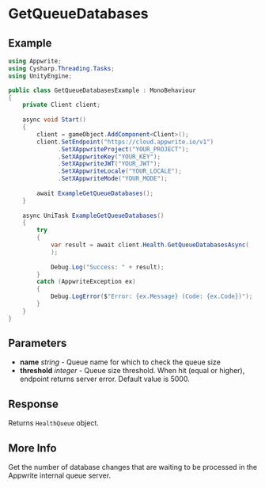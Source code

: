 # GetQueueDatabases

## Example

```csharp
using Appwrite;
using Cysharp.Threading.Tasks;
using UnityEngine;

public class GetQueueDatabasesExample : MonoBehaviour
{
    private Client client;
    
    async void Start()
    {
        client = gameObject.AddComponent<Client>();
        client.SetEndpoint("https://cloud.appwrite.io/v1")
              .SetXAppwriteProject("YOUR_PROJECT");
              .SetXAppwriteKey("YOUR_KEY");
              .SetXAppwriteJWT("YOUR_JWT");
              .SetXAppwriteLocale("YOUR_LOCALE");
              .SetXAppwriteMode("YOUR_MODE");
        
        await ExampleGetQueueDatabases();
    }
    
    async UniTask ExampleGetQueueDatabases()
    {
        try
        {
            var result = await client.Health.GetQueueDatabasesAsync(
            );
            
            Debug.Log("Success: " + result);
        }
        catch (AppwriteException ex)
        {
            Debug.LogError($"Error: {ex.Message} (Code: {ex.Code})");
        }
    }
}
```

## Parameters

- **name** *string* - Queue name for which to check the queue size
- **threshold** *integer* - Queue size threshold. When hit (equal or higher), endpoint returns server error. Default value is 5000.

## Response

Returns `HealthQueue` object.
## More Info

Get the number of database changes that are waiting to be processed in the Appwrite internal queue server.
